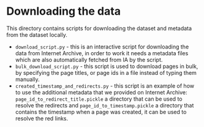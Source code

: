# Downloading the data

This directory contains scripts for downloading the dataset and metadata from the dataset locally.

* `download_script.py` - this is an interactive script for downloading the data from Internet Archive, in order to work it needs a metadata files which are also automatically fetched from IA by the script.
* `bulk_download_script.py` - this script is used to download pages in bulk, by specifying the page titles, or page ids in a file instead of typing them manually.
* `created_timestamp_and_redirects.py` - this script is an example of how to use the additional metadata that we provided on Internet Archive: `page_id_to_redirect_title.pickle` a directory that can be used to resolve the redirects and `page_id_to_timestamp.pickle` a directory that contains the timestamp when a page was created, it can be used to resolve the red links.
